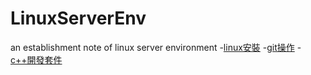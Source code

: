 # LinuxServerEnv
an establishment note of linux server environment
-[linux安裝](./linux安裝.md)
-[git操作](./git操作.md)
-[c++開發套件](./c++開發套件.md)
